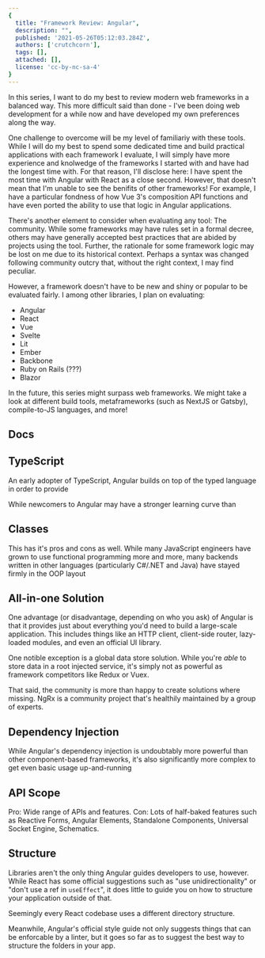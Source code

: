 ```yaml
---
{
  title: "Framework Review: Angular",
  description: "",
  published: '2021-05-26T05:12:03.284Z',
  authors: ['crutchcorn'],
  tags: [],
  attached: [],
  license: 'cc-by-nc-sa-4'
}
---
```




In this series, I want to do my best to review modern web frameworks in a balanced way. This more difficult said than done - I've been doing web development for a while now and have developed my own preferences along the way.

One challenge to overcome will be my level of familiariy with these tools. While I will do my best to spend some dedicated time and build practical applications with each framework I evaluate, I will simply have more experience and knolwedge of the frameworks I started with and have had the longest time with. For that reason, I'll disclose here: I have spent the most time with Angular with React as a close second. However, that doesn't mean that I'm unable to see the benifits of other frameworks! For example, I have a particular fondness of how Vue 3's composition API functions and have even ported the ability to use that logic in Angular applications.

There's another element to consider when evaluating any tool: The community. While some frameworks may have rules set in a formal decree, others may have generally accepted best practices that are abided by projects using the tool. Further, the rationale for some framework logic may be lost on me due to its historical context. Perhaps a syntax was changed following community outcry that, without the right context, I may find peculiar. 





However, a framework doesn't have to be new and shiny or popular to be evaluated fairly. I among other libraries, I plan on evaluating:

- Angular
- React
- Vue
- Svelte
- Lit
- Ember
- Backbone
- Ruby on Rails (???)
- Blazor

In the future, this series might surpass web frameworks. We might take a look at different build tools, metaframeworks (such as NextJS or Gatsby), compile-to-JS languages, and more!















## Docs

## TypeScript

An early adopter of TypeScript, Angular builds on top of the typed language in order to provide 

While newcomers to Angular may have a stronger learning curve than 

## Classes

This has it's pros and cons as well. While many JavaScript engineers have grown to use functional programming more and more, many backends written in other languages (particularly C#/.NET and Java) have stayed firmly in the OOP layout

## All-in-one Solution

One advantage (or disadvantage, depending on who you ask) of Angular is that it provides just about everything you'd need to build a large-scale application. This includes things like an HTTP client, client-side router, lazy-loaded modules, and even an official UI library.

One notible exception is a global data store solution. While you're _able_ to store data in a root injected service, it's simply not as powerful as framework competitors like Redux or Vuex. 

That said, the community is more than happy to create solutions where missing. NgRx is a community project that's healthily maintained by a group of experts.


## Dependency Injection

While Angular's dependency injection is undoubtably more powerful than other component-based frameworks, it's also significantly more complex to get even basic usage up-and-running

## API Scope

Pro: Wide range of APIs and features. Con: Lots of half-baked features such as Reactive Forms, Angular Elements, Standalone Components, Universal Socket Engine, Schematics.

## Structure

Libraries aren't the only thing Angular guides developers to use, however. While React has some official suggestions such as "use unidirectionality" or "don't use a ref in `useEffect`", it does little to guide you on how to structure your application outside of that.

Seemingly every React codebase uses a different directory structure.

Meanwhile, Angular's official style guide not only suggests things that can be enforcable by a linter, but it goes so far as to suggest the best way to structure the folders in your app. 
